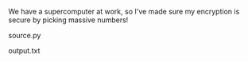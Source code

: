 We have a supercomputer at work, so I've made sure my encryption is secure by picking massive numbers!

source.py

output.txt